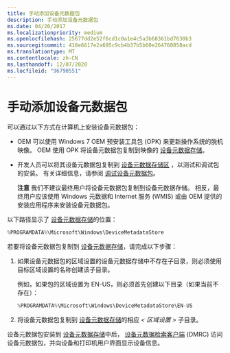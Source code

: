 ```yaml
---
title: 手动添加设备元数据包
description: 手动添加设备元数据包
ms.date: 04/20/2017
ms.localizationpriority: medium
ms.openlocfilehash: 25677dd2e52f6cd1c0a1e4c5a3b68361bd7630b3
ms.sourcegitcommit: 418e6617e2a695c9cb4b37b5b60e264760858acd
ms.translationtype: MT
ms.contentlocale: zh-CN
ms.lasthandoff: 12/07/2020
ms.locfileid: "96790551"
---
```

# <a name="manually-adding-device-metadata-packages"></a>手动添加设备元数据包


可以通过以下方式在计算机上安装设备元数据包：

-   OEM 可以使用 Windows 7 OEM 预安装工具包 (OPK) 来更新操作系统的脱机映像。 OEM 使用 OPK 将设备元数据包复制到映像的 [设备元数据存储](device-metadata-store.md)。

-   开发人员可以将其设备元数据包复制到 [设备元数据存储区](device-metadata-store.md) ，以测试和调试包的安装。 有关详细信息，请参阅 [调试设备元数据包](debugging-device-metadata-packages-by-using-event-viewer.md)。

    **注意**  我们不建议最终用户将设备元数据包复制到设备元数据存储。 相反，最终用户应该使用 Windows 元数据和 Internet 服务 (WMIS) 或由 OEM 提供的安装应用程序来安装设备元数据包。

     

以下路径显示了 [设备元数据存储](device-metadata-store.md)的位置：

```cpp
%PROGRAMDATA%\Microsoft\Windows\DeviceMetadataStore
```

若要将设备元数据包复制到 [设备元数据存储](device-metadata-store.md)，请完成以下步骤：

1.  如果设备元数据包的区域设置的设备元数据存储中不存在子目录，则必须使用目标区域设置的名称创建该子目录。

    例如，如果包的区域设置为 EN-US，则必须首先创建以下目录（如果当前不存在）：

    ```cpp
    %PROGRAMDATA%\Microsoft\Windows\DeviceMetadataStore\EN-US
    ```

2.  将设备元数据包复制到 [设备元数据存储](device-metadata-store.md)的相应 *&lt; 区域设置 &gt;* 子目录。

设备元数据包安装到 [设备元数据存储](device-metadata-store.md)中后， [设备元数据检索客户端](device-metadata-retrieval-client.md) (DMRC) 访问设备元数据包，并向设备和打印机用户界面显示设备信息。

 

 





